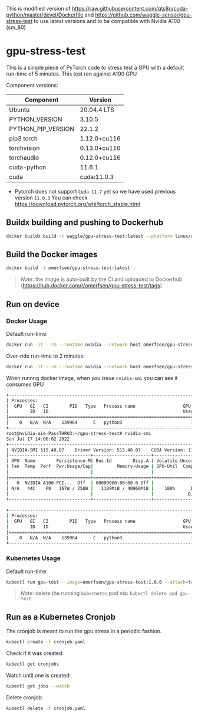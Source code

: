 This is modified version of https://raw.githubusercontent.com/qts8n/cuda-python/master/devel/Dockerfile and https://github.com/waggle-sensor/gpu-stress-test to use latest versions and to be compatible with Nvidia A100 (sm_80) 

# gpu-stress-test

This is a simple piece of PyTorch code to stress test a GPU with a default run-time of 5 minutes. This test ran against A100 GPU

Component versions:


| Component              | Version      |
| -----------            | -----------  |
| Ubuntu                 | 20.04.4 LTS  |
| PYTHON_VERSION         | 3.10.5       |
| PYTHON_PIP_VERSION     | 22.1.2       |
| pip3 torch             | 1.12.0+cu116 |
| torchvision            | 0.13.0+cu116 |
| torchaudio             | 0.12.0+cu116 |
| cuda-python            | 11.6.1       |
| cuda                   | cuda:11.0.3  |

* Pytorch does not support `Cuda 11.7` yet so we have used previous version `11.0.3` You can check https://download.pytorch.org/whl/torch_stable.html



## Buildx building and pushing to Dockerhub

```bash
docker buildx build -t waggle/gpu-stress-test:latest --platform linux/amd64,linux/arm64 --push .
```

## Build the Docker images
```bash
docker build -t omerfsen/gpu-stress-test:latest .
```

> *Note*: the image is auto-built by the CI and uploaded to Dockerhub (https://hub.docker.com/r/omerfsen/gpu-stress-test/tags)

## Run on device

### Docker Usage
Default run-time:
```bash
docker run -it --rm --runtime nvidia --network host omerfsen/gpu-stress-test:latest
```

Over-ride run-time to 2 minutes:
```bash
docker run -it --rm --runtime nvidia --network host omerfsen/gpu-stress-test:latest -m 2
```

When runnng docker image, when you issue `nvidia-smi` you can see it consumes GPU

```bash
+-----------------------------------------------------------------------------+
| Processes:                                                                  |
|  GPU   GI   CI        PID   Type   Process name                  GPU Memory |
|        ID   ID                                                   Usage      |
|=============================================================================|
|    0   N/A  N/A    139964      C   python3                          1107MiB |
+-----------------------------------------------------------------------------+
root@nvidia-aie-PassTHRU3:~/gpu-stress-test# nvidia-smi 
Sun Jul 17 14:06:02 2022       
+-----------------------------------------------------------------------------+
| NVIDIA-SMI 515.48.07    Driver Version: 515.48.07    CUDA Version: 11.7     |
|-------------------------------+----------------------+----------------------+
| GPU  Name        Persistence-M| Bus-Id        Disp.A | Volatile Uncorr. ECC |
| Fan  Temp  Perf  Pwr:Usage/Cap|         Memory-Usage | GPU-Util  Compute M. |
|                               |                      |               MIG M. |
|===============================+======================+======================|
|   0  NVIDIA A100-PCI...  Off  | 00000000:0B:00.0 Off |                    0 |
| N/A   44C    P0   167W / 250W |   1109MiB / 40960MiB |    100%      Default |
|                               |                      |             Disabled |
+-------------------------------+----------------------+----------------------+
                                                                               
+-----------------------------------------------------------------------------+
| Processes:                                                                  |
|  GPU   GI   CI        PID   Type   Process name                  GPU Memory |
|        ID   ID                                                   Usage      |
|=============================================================================|
|    0   N/A  N/A    139964      C   python3                          1107MiB |
+-----------------------------------------------------------------------------+
```


### Kubernetes Usage
Default run-time:
```bash
kubectl run gpu-test --image=omerfsen/gpu-stress-test:1.0.0 --attach=true
```
> *Note*: delete the running `kubernetes` pod via: `kubectl delete pod gpu-test`



## Run as a Kubernetes Cronjob
The cronjob is meant to run the gpu stress in a periodic fashion.
```bash
kubectl create -f cronjob.yaml
```

Check if it was created:
```bash
kubectl get cronjobs
```

Watch until one is created:
```bash
kubectl get jobs --watch
```

Delete cronjob:
```bash
kubectl delete -f cronjob.yaml
```
